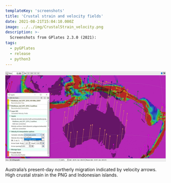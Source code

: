 ```yaml
---
templateKey: 'screenshots'
title: 'Crustal strain and velocity fields'
date: 2021-08-21T15:04:10.000Z
image: ../../img/CrustalStrain_velocity.png
description: >-
  Screenshots from GPlates 2.3.0 (2021):
tags:
  - pyGPlates
  - release
  - python3
---
```

![pygplates_doc_contents](../../img/CrustalStrain_velocity.png)

Australia’s present-day northerly migration indicated by velocity arrows. High crustal strain in the PNG and Indonesian islands. 
